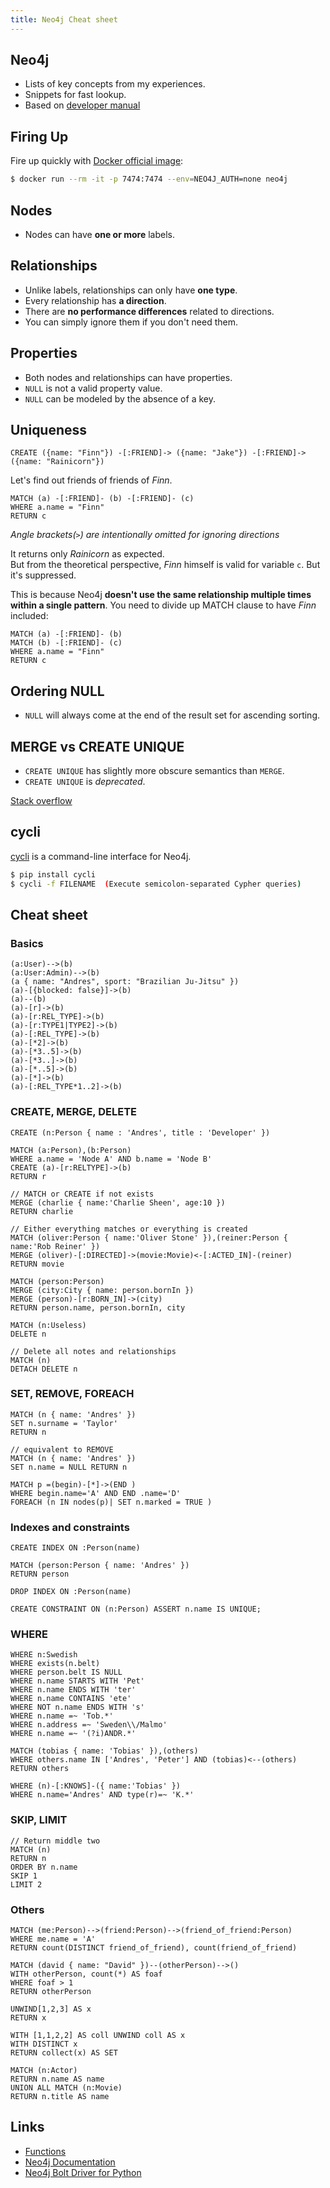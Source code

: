 ```yaml
---
title: Neo4j Cheat sheet
---
```


## Neo4j

- Lists of key concepts from my experiences.
- Snippets for fast lookup.
- Based on [developer manual](https://neo4j.com/docs/developer-manual/current/)


## Firing Up

Fire up quickly with [Docker official image](https://hub.docker.com/r/library/neo4j/):

```bash
$ docker run --rm -it -p 7474:7474 --env=NEO4J_AUTH=none neo4j
```


## Nodes

- Nodes can have **one or more** labels.


## Relationships

- Unlike labels, relationships can only have **one type**.
- Every relationship has **a direction**.
- There are **no performance differences** related to directions.
- You can simply ignore them if you don't need them. 


## Properties

- Both nodes and relationships can have properties.
- `NULL` is not a valid property value.
- `NULL` can be modeled by the absence of a key.


## Uniqueness


```cypher
CREATE ({name: "Finn"}) -[:FRIEND]-> ({name: "Jake"}) -[:FRIEND]-> ({name: "Rainicorn"})
```

Let's find out friends of friends of *Finn*.

```cypher
MATCH (a) -[:FRIEND]- (b) -[:FRIEND]- (c)
WHERE a.name = "Finn"
RETURN c
```
*Angle brackets(`>`) are intentionally omitted for ignoring directions*


It returns only *Rainicorn* as expected.  
But from the theoretical perspective,
*Finn* himself is valid for variable `c`. But it's suppressed.

This is because Neo4j **doesn't use the same relationship multiple times within a single pattern**. 
You need to divide up MATCH clause to have *Finn* included:

```cypher
MATCH (a) -[:FRIEND]- (b)
MATCH (b) -[:FRIEND]- (c)
WHERE a.name = "Finn"
RETURN c
```


## Ordering NULL

- `NULL` will always come at the end of the result set for ascending sorting.


## MERGE vs CREATE UNIQUE

- `CREATE UNIQUE` has slightly more obscure semantics than `MERGE`.
- `CREATE UNIQUE` is *deprecated*. 

[Stack overflow](http://stackoverflow.com/questions/22773562/difference-between-merge-and-create-unique-in-neo4j)


## cycli

[cycli](https://github.com/nicolewhite/cycli) is a command-line interface for Neo4j.

```bash
$ pip install cycli
$ cycli -f FILENAME  (Execute semicolon-separated Cypher queries)
```


## Cheat sheet

### Basics

```cypher
(a:User)-->(b)
(a:User:Admin)-->(b)
(a { name: "Andres", sport: "Brazilian Ju-Jitsu" })
(a)-[{blocked: false}]->(b)
(a)--(b)
(a)-[r]->(b)
(a)-[r:REL_TYPE]->(b)
(a)-[r:TYPE1|TYPE2]->(b)
(a)-[:REL_TYPE]->(b)
(a)-[*2]->(b)
(a)-[*3..5]->(b)
(a)-[*3..]->(b)
(a)-[*..5]->(b)
(a)-[*]->(b)
(a)-[:REL_TYPE*1..2]->(b)
```

### CREATE, MERGE, DELETE

```cypher
CREATE (n:Person { name : 'Andres', title : 'Developer' })

MATCH (a:Person),(b:Person)
WHERE a.name = 'Node A' AND b.name = 'Node B'
CREATE (a)-[r:RELTYPE]->(b)
RETURN r

// MATCH or CREATE if not exists
MERGE (charlie { name:'Charlie Sheen', age:10 })
RETURN charlie

// Either everything matches or everything is created
MATCH (oliver:Person { name:'Oliver Stone' }),(reiner:Person { name:'Rob Reiner' })
MERGE (oliver)-[:DIRECTED]->(movie:Movie)<-[:ACTED_IN]-(reiner)
RETURN movie

MATCH (person:Person)
MERGE (city:City { name: person.bornIn })
MERGE (person)-[r:BORN_IN]->(city)
RETURN person.name, person.bornIn, city

MATCH (n:Useless)
DELETE n

// Delete all notes and relationships
MATCH (n)
DETACH DELETE n

```


### SET, REMOVE, FOREACH

```cypher
MATCH (n { name: 'Andres' })
SET n.surname = 'Taylor'
RETURN n

// equivalent to REMOVE
MATCH (n { name: 'Andres' })
SET n.name = NULL RETURN n

MATCH p =(begin)-[*]->(END )
WHERE begin.name='A' AND END .name='D'
FOREACH (n IN nodes(p)| SET n.marked = TRUE )
```


### Indexes and constraints

```cypher
CREATE INDEX ON :Person(name)

MATCH (person:Person { name: 'Andres' })
RETURN person

DROP INDEX ON :Person(name)

CREATE CONSTRAINT ON (n:Person) ASSERT n.name IS UNIQUE;
```

### WHERE

```cypher
WHERE n:Swedish
WHERE exists(n.belt)
WHERE person.belt IS NULL
WHERE n.name STARTS WITH 'Pet'
WHERE n.name ENDS WITH 'ter'
WHERE n.name CONTAINS 'ete'
WHERE NOT n.name ENDS WITH 's'
WHERE n.name =~ 'Tob.*'
WHERE n.address =~ 'Sweden\\/Malmo'
WHERE n.name =~ '(?i)ANDR.*'

MATCH (tobias { name: 'Tobias' }),(others)
WHERE others.name IN ['Andres', 'Peter'] AND (tobias)<--(others)
RETURN others

WHERE (n)-[:KNOWS]-({ name:'Tobias' })
WHERE n.name='Andres' AND type(r)=~ 'K.*'
```


### SKIP, LIMIT

```cypher
// Return middle two
MATCH (n)
RETURN n
ORDER BY n.name
SKIP 1
LIMIT 2
```


### Others

```cypher
MATCH (me:Person)-->(friend:Person)-->(friend_of_friend:Person)
WHERE me.name = 'A'
RETURN count(DISTINCT friend_of_friend), count(friend_of_friend)

MATCH (david { name: "David" })--(otherPerson)-->()
WITH otherPerson, count(*) AS foaf
WHERE foaf > 1
RETURN otherPerson

UNWIND[1,2,3] AS x
RETURN x

WITH [1,1,2,2] AS coll UNWIND coll AS x
WITH DISTINCT x
RETURN collect(x) AS SET

MATCH (n:Actor)
RETURN n.name AS name
UNION ALL MATCH (n:Movie)
RETURN n.title AS name

```


## Links
- [Functions](https://neo4j.com/docs/developer-manual/current/cypher/#query-function)
- [Neo4j Documentation](http://neo4j.com/docs/)
- [Neo4j Bolt Driver for Python](https://neo4j.com/docs/api/python-driver/current/)
